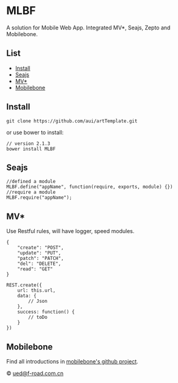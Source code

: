# MLBF
A solution for Mobile Web App. Integrated MV*, Seajs, Zepto and Mobilebone.

##	List

*	[Install](#Install)
*	[Seajs](#Seajs)
*	[MV*](#MV*)
*   [Mobilebone](#Mobilebone)

## Install

	git clone https://github.com/aui/artTemplate.git

or use bower to install:

	// version 2.1.3
    bower install MLBF

## Seajs

	//defined a module
	MLBF.define("appName", function(require, exports, module) {})
	//require a module
	MLBF.require("appName");

## MV*

Use Restful rules, will have logger, speed modules.

	{
		"create": "POST",
	    "update": "PUT",
	    "patch": "PATCH",
	    "del": "DELETE",
	    "read": "GET"
	}
	
	REST.create({
        url: this.url,
        data: {
        	// Json
        },
        success: function() {
        	// toDo
        }
    })
	

## Mobilebone
	
Find all introductions in [mobilebone's github project](https://github.com/zhangxinxu/mobilebone).

© ued@f-road.com.cn
